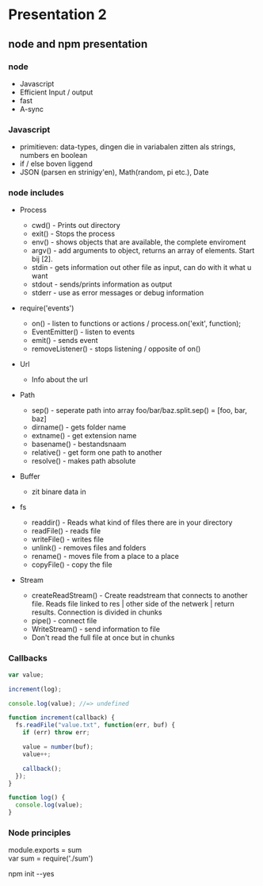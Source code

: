 # Presentation 2

## node and npm presentation

### node

* Javascript
* Efficient Input / output
* fast
* A-sync

### Javascript

* primitieven: data-types, dingen die in variabalen zitten als strings, numbers en boolean
* if / else boven liggend
* JSON (parsen en strinigy'en), Math(random, pi etc.), Date

### node includes

* Process

  * cwd() - Prints out directory
  * exit() - Stops the process
  * env() - shows objects that are available, the complete enviroment
  * argv() - add arguments to object, returns an array of elements. Start bij [2].
  * stdin - gets information out other file as input, can do with it what u want
  * stdout - sends/prints information as output
  * stderr - use as error messages or debug information

* require('events')

  * on() - listen to functions or actions / process.on('exit', function);
  * EventEmitter() - listen to events
  * emit() - sends event
  * removeListener() - stops listening / opposite of on()

* Url

  * Info about the url

* Path

  * sep() - seperate path into array foo/bar/baz.split.sep() = [foo, bar, baz]
  * dirname() - gets folder name
  * extname() - get extension name
  * basename() - bestandsnaam
  * relative() - get form one path to another
  * resolve() - makes path absolute

* Buffer

  * zit binare data in

* fs

  * readdir() - Reads what kind of files there are in your directory
  * readFile() - reads file
  * writeFile() - writes file
  * unlink() - removes files and folders
  * rename() - moves file from a place to a place
  * copyFile() - copy the file

* Stream
  * createReadStream() - Create readstream that connects to another file. Reads file linked to res | other side of the netwerk | return results. Connection is divided in chunks
  * pipe() - connect file
  * WriteStream() - send information to file
  * Don't read the full file at once but in chunks

### Callbacks

```javascript
var value;

increment(log);

console.log(value); //=> undefined

function increment(callback) {
  fs.readFile("value.txt", function(err, buf) {
    if (err) throw err;

    value = number(buf);
    value++;

    callback();
  });
}

function log() {
  console.log(value);
}
```

### Node principles

module.exports = sum  
var sum = require('./sum')  

npm init --yes
